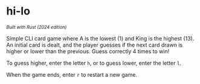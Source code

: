 # hi-lo
<sup>*Built with Rust (2024 edition)*</sup>

Simple CLI card game where A is the lowest (1) and King is the highest (13).
An initial card is dealt, and the player guesses if the next card drawn is
higher or lower than the previous. Guess correctly 4 times to win!

To guess higher, enter the letter `h`, or to guess lower, enter the letter `l`.

When the game ends, enter `r` to restart a new game.
